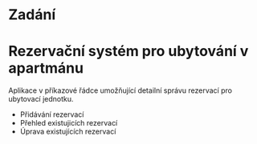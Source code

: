# Zadání

# Rezervační systém pro ubytování v apartmánu

Aplikace v příkazové řádce umožňující detailní správu rezervací pro ubytovací jednotku. 

- Přidávání rezervací
- Přehled existujicích rezervací
- Úprava existujících rezervací
